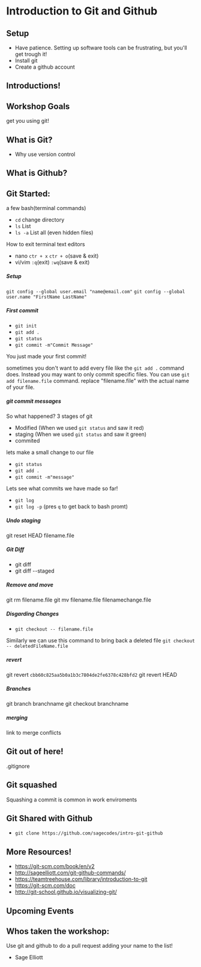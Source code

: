 # Introduction to Git and Github

## Setup

- Have patience. Setting up software tools can be frustrating, but you'll get trough it! 
- Install git
- Create a github account

## Introductions!

## Workshop Goals
get you using git!



## What is Git?

- Why use version control


## What is Github?


## Git Started:

a few bash(terminal commands)

- `cd` change directory 
- `ls` List 
- `ls -a` List all (even hidden files)

How to exit terminal text editors

- nano `ctr + x` `ctr + o`(save & exit)
- vi/vim `:q`(exit) `:wq`(save & exit)

##### Setup

`git config --global user.email "name@email.com"`
`git config --global user.name "FirstName LastName"`

##### First commit
- `git init`
- `git add .` 
- `git status`
- `git commit -m"Commit Message"`

You just made your first commit!

sometimes you don't want to add every file like the `git add .` command does. Instead you may want to only commit specific files. You can use `git add filename.file` command. replace "filename.file" with the actual name of your file. 

##### git commit messages


So what happened?
3 stages of git

- Modified (When we used `git status` and saw it red)
- staging (When we used `git status` and saw it green)
- commited 

lets make a small change to our file

- `git status`
- `git add .`
- `git commit -m"message"`

Lets see what commits we have made so far!

- `git log`
- `git log -p` (pres `q` to get back to bash promt)

##### Undo staging
git reset HEAD filename.file

##### Git Diff
- git diff
- git diff --staged

##### Remove and move
git rm filename.file
git mv filename.file filenamechange.file

##### Disgarding Changes
- `git checkout -- filename.file`

Similarly we can use this command to bring back a deleted file `git checkout -- deletedFileName.file`


##### revert

git revert `cbb60c825aa5b0a1b3c7804de2fe6378c428bfd2`
git revert HEAD

##### Branches
git branch branchname
git checkout branchname



##### merging

link to merge conflicts


## Git out of here!
.gitignore


## Git squashed
Squashing a commit is common in work enviroments

## Git Shared with Github

- `git clone https://github.com/sagecodes/intro-git-github`




## More Resources!

- https://git-scm.com/book/en/v2
- http://sageelliott.com/git-github-commands/
- https://teamtreehouse.com/library/introduction-to-git
- https://git-scm.com/doc
- http://git-school.github.io/visualizing-git/



## Upcoming Events

## Whos taken the workshop:
Use git and github to do a pull request adding your name to the list!

- Sage Elliott



